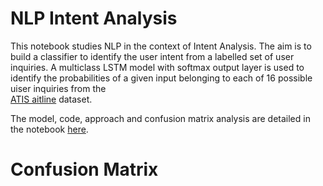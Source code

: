 # NLP Intent Analysis

This notebook studies NLP in the context of Intent Analysis. The aim is to build a classifier to identify the user intent from a labelled set of user inquiries. 
A multiclass LSTM model with softmax output layer is used to identify the probabilities of a given input belonging to each of 16 possible uiser inquiries from the  
[ATIS aitline](https://www.kaggle.com/siddhadev/ms-cntk-atis) dataset.

The model, code, approach and confusion matrix analysis are detailed in the notebook [here](https://github.com/dstarkey23/NLP_bert_test/blob/master/NLP_Intent.ipynb).


# Confusion Matrix


